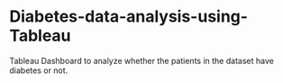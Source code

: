 # Diabetes-data-analysis-using-Tableau
Tableau Dashboard to analyze whether the patients in the dataset have diabetes or not.
